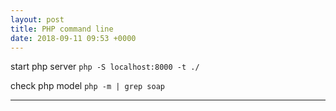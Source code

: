 ```yaml
---
layout: post
title: PHP command line
date: 2018-09-11 09:53 +0000
---
```


start php server `php -S localhost:8000 -t ./`

check php model `php -m | grep soap`


---